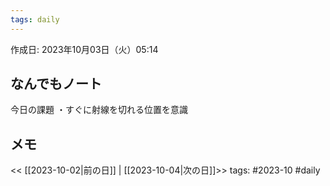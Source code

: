 ```yaml
---
tags: daily
---
```


作成日: 2023年10月03日（火）05:14

## なんでもノート
今日の課題
・すぐに射線を切れる位置を意識

## メモ


<< [[2023-10-02|前の日]] | [[2023-10-04|次の日]]>>
tags: #2023-10 #daily